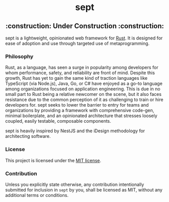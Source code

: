 <h1 align="center">
  sept
</h1>

<h2 align="center">
  :construction:  Under Construction  :construction:
</h2>

<p>
  sept is a lightweight, opinionated web framework for <a href="https://www.rust-lang.org/" target="_blank">Rust</a>. It is designed for ease of adoption and use through targeted use of metaprogramming.
</p1>

### Philosophy

Rust, as a language, has seen a surge in popularity among developers for whom performance, safety, and reliability are front of mind. Despite this growth, Rust has yet to gain the same kind of traction languages like TypeScript (via Node.js), Java, Go, or C# have enjoyed as a go-to language among organizations focused on application engineering. This is due in no small part to Rust being a relative newcomer on the scene, but it also faces resistance due to the common perception of it as challenging to train or hire developers for. sept seeks to lower the barrier to entry for teams and organizations by providing a framework with comprehensive code-gen, minimal boilerplate, and an opinionated architecture that stresses loosely coupled, easily testable, composable components.

sept is heavily inspired by NestJS and the iDesign methodology for architecting software.

### License

This project is licensed under the [MIT license](https://github.com/JHegarty14/arbite/blob/main/LICENSE).

### Contribution

Unless you explicitly state otherwise, any contribution intentionally submitted for inclusion in `sept` by you, shall be licensed as MIT, without any additional terms or conditions.
